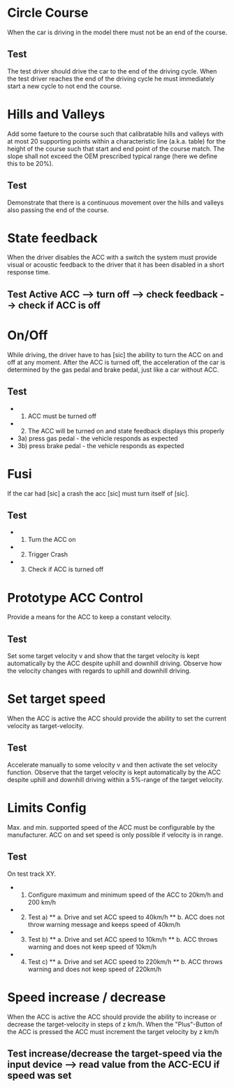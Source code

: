# Circle Course
When the car is driving in the model there must not be an end of the course.
## Test
The test driver should drive the car to the end of the driving cycle. When the test driver reaches the end of the driving cycle he must immediately start a new cycle to not end the course.

# Hills and Valleys
Add some faeture to the course such that calibratable hills and valleys with at most 20 supporting points within a characteristic line (a.k.a. table) for the height of the course such that start and end point of the course match. The slope shall not exceed the OEM prescribed typical range (here we define this to be 20%).
## Test
Demonstrate that there is a continuous movement over the hills and valleys also passing the end of the course.

# State feedback
When the driver disables the ACC with a switch the system must provide visual or acoustic feedback to the driver that it has been disabled in a short response time.
## Test Active ACC --> turn off --> check feedback --> check if ACC is off

# On/Off
While driving, the driver have to has [sic] the ability to turn the ACC on and off at any moment. After the ACC is turned off, the acceleration of the car is determined by the gas pedal and brake pedal, just like a car without ACC.
## Test
* 1) ACC must be turned off
* 2) The ACC will be turned on and state feedback displays this properly
* 3a) press gas pedal - the vehicle responds as expected
* 3b) press brake pedal - the vehicle responds as expected

# Fusi
If the car had [sic] a crash the acc [sic] must turn itself of [sic].
## Test
* 1. Turn the ACC on
* 2. Trigger Crash
* 3. Check if ACC is turned off

# Prototype ACC Control
Provide a means for the ACC to keep a constant velocity.
## Test
Set some target velocity v and show that the target velocity is kept automatically by the ACC despite uphill and downhill driving. Observe how the velocity changes with regards to uphill and downhill driving.

# Set target speed
When the ACC is active the ACC should provide the ability to set the current velocity as target-velocity.
## Test
Accelerate manually to some velocity v and then activate the set velocity function. Observe that the target velocity is kept automatically by the ACC despite uphill and downhill driving within a 5%-range of the target velocity.

# Limits Config
Max. and min. supported speed of the ACC must be configurable by the manufacturer. ACC on and set speed is only possible if velocity is in range.
## Test
On test track XY.
* 1. Configure maximum and minimum speed of the ACC to 20km/h and 200 km/h
* 2. Test a)
** a. Drive and set ACC speed to 40km/h
** b. ACC does not throw warning message and keeps speed of 40km/h
* 3. Test b)
** a. Drive and set ACC speed to 10km/h
** b. ACC throws warning and does not keep speed of 10km/h
* 4. Test c)
** a. Drive and set ACC speed to 220km/h
** b. ACC throws warning and does not keep speed of 220km/h

# Speed increase / decrease
When the ACC is active the ACC should provide the ability to increase or decrease the target-velocity in steps of z km/h. When the "Plus"-Button of the ACC is pressed the ACC must increment the target velocity by z km/h
## Test increase/decrease the target-speed via the input device --> read value from the ACC-ECU if speed was set
